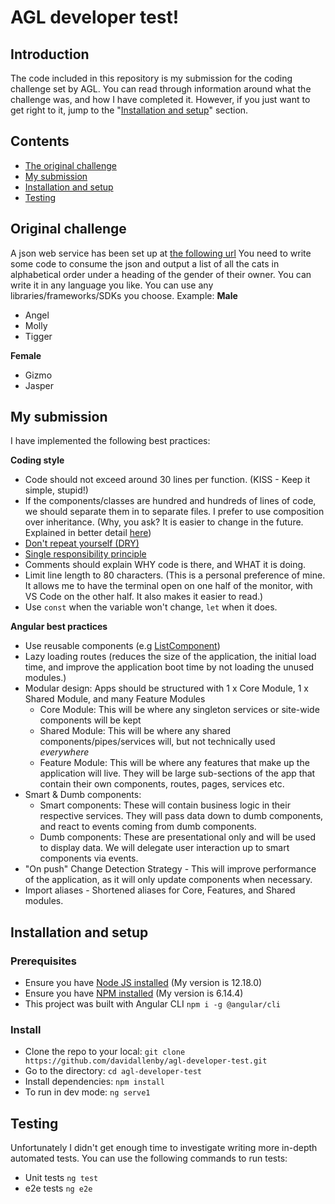 # AGL developer test!

## Introduction

The code included in this repository is my submission for the coding challenge set by AGL. You can read through information around what the challenge was, and how I have completed it. However, if you just want to get right to it, jump to the "[Installation and setup](#installation-and-setup)" section.

## Contents

* [The original challenge](#original-challenge)
* [My submission](#my-submission)
* [Installation and setup](#installation-and-setup)
* [Testing](#testing)

## Original challenge
A json web service has been set up at [the following url](http://agl-developer-test.azurewebsites.net/people.json) 
You need to write some code to consume the json and output a list of all the cats in alphabetical order under a heading of the gender of their owner.
You can write it in any language you like. You can use any libraries/frameworks/SDKs you choose.
Example:
__Male__
* Angel
* Molly
* Tigger

__Female__
* Gizmo
* Jasper

## My submission
I have implemented the following best practices:

__Coding style__
* Code should not exceed around 30 lines per function. (KISS - Keep it simple, stupid!)
* If the components/classes are hundred and hundreds of lines of code, we should separate them in to separate files. I prefer to use composition over inheritance. (Why, you ask? It is easier to change in the future. Explained in better detail [here](https://www.youtube.com/watch?v=wfMtDGfHWpA))
* [Don't repeat yourself (DRY)](https://en.wikipedia.org/wiki/Don%27t_repeat_yourself)
* [Single responsibility principle](https://en.wikipedia.org/wiki/Single-responsibility_principle)
* Comments should explain WHY code is there, and WHAT it is doing.
* Limit line length to 80 characters. (This is a personal preference of mine. It allows me to have the terminal open on one half of the monitor, with VS Code on the other half. It also makes it easier to read.)
* Use `const` when the variable won't change, `let` when it does.

__Angular best practices__
* Use reusable components (e.g [ListComponent](https://github.com/davidallenby/agl-developer-test/tree/code-cleanup/src/app/shared/components/list))
* Lazy loading routes (reduces the size of the application, the initial load time, and improve the application boot time by not loading the unused modules.)
* Modular design: Apps should be structured with 1 x Core Module, 1 x Shared Module, and many Feature Modules
  - Core Module: This will be where any singleton services or site-wide components will be kept
  - Shared Module: This will be where any shared components/pipes/services will, but not technically used *everywhere*
  - Feature Module: This will be where any features that make up the application will live. They will be large sub-sections of the app that contain their own components, routes, pages, services etc.
* Smart & Dumb components:
  - Smart components: These will contain business logic in their respective services. They will pass data down to dumb components, and react to events coming from dumb components.
  - Dumb components: These are presentational only and will be used to display data. We will delegate user interaction up to smart components via events.
* "On push" Change Detection Strategy - This will improve performance of the application, as it will only update components when necessary.
* Import aliases - Shortened aliases for Core, Features, and Shared modules.

## Installation and setup

### Prerequisites
* Ensure you have [Node JS installed](https://nodejs.org/en/download/) (My version is 12.18.0)
* Ensure you have [NPM installed](https://www.npmjs.com/get-npm) (My version is 6.14.4)
* This project was built with Angular CLI `npm i -g @angular/cli`

### Install
* Clone the repo to your local: `git clone https://github.com/davidallenby/agl-developer-test.git`
* Go to the directory: `cd agl-developer-test`
* Install dependencies: `npm install`
* To run in dev mode: `ng serve1`

## Testing
Unfortunately I didn't get enough time to investigate writing more in-depth automated tests. You can use the following commands to run tests:
* Unit tests `ng test`
* e2e tests `ng e2e`
